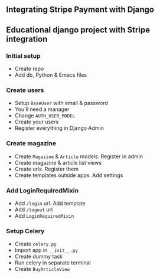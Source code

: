 ## Integrating Stripe Payment with Django

Educational django project with Stripe integration
---

### Initial setup
* Create repo
* Add db, Python & Emacs files

### Create users
* Setup `BaseUser` with email & password
* You'll need a manager
* Change `AUTH_USER_MODEL`
* Create your users
* Register everything in Django Admin

### Create magazine
* Create `Magazine` & `Article` models. Register in admin
* Create magazine & article list views
* Create urls. Register them
* Create templates outside apps. Add settings

### Add LoginRequiredMixin
* Add `/login` url. Add template
* Add `/logout` url
* Add `LoginRequiredMixin`

### Setup Celery
* Create `celery.py`
* Import app in `__init__.py`
* Create dummy task
* Run celery in separate terminal
* Create `BuyArticleView`
